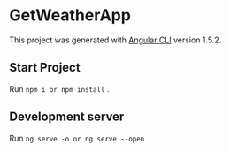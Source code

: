 # GetWeatherApp

This project was generated with [Angular CLI](https://github.com/angular/angular-cli) version 1.5.2.

## Start Project

Run `npm i or npm install` .

## Development server

Run `ng serve -o or ng serve --open`
